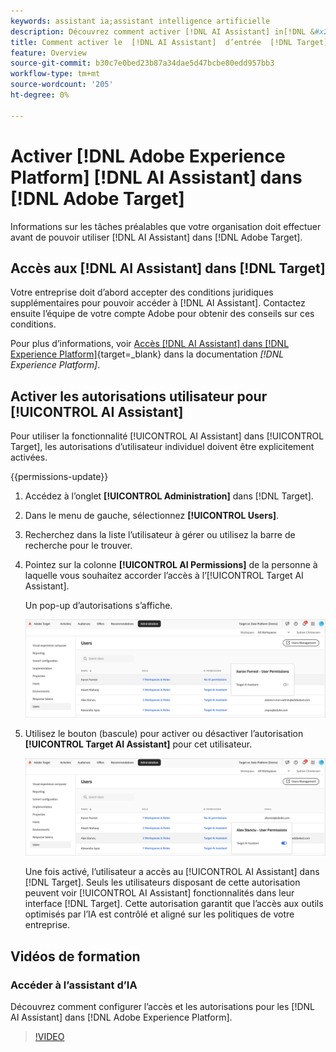 ```yaml
---
keywords: assistant ia;assistant intelligence artificielle
description: Découvrez comment activer [!DNL AI Assistant] in[!DNL &#x200B; Adobe Target].
title: Comment activer le  [!DNL AI Assistant]  d’entrée  [!DNL Target] ?
feature: Overview
source-git-commit: b30c7e0bed23b87a34dae5d47bcbe80edd957bb3
workflow-type: tm+mt
source-wordcount: '205'
ht-degree: 0%

---
```


# Activer [!DNL Adobe Experience Platform] [!DNL AI Assistant] dans [!DNL Adobe Target]

Informations sur les tâches préalables que votre organisation doit effectuer avant de pouvoir utiliser [!DNL AI Assistant] dans [!DNL Adobe Target].

## Accès aux [!DNL AI Assistant] dans [!DNL Target]

Votre entreprise doit d’abord accepter des conditions juridiques supplémentaires pour pouvoir accéder à [!DNL AI Assistant]. Contactez ensuite l’équipe de votre compte Adobe pour obtenir des conseils sur ces conditions.

Pour plus d’informations, voir [Accès [!DNL AI Assistant] dans [!DNL Experience Platform]](https://experienceleague.adobe.com/fr/docs/experience-platform/ai-assistant/access){target=_blank} dans la documentation *[!DNL Experience Platform]*.

## Activer les autorisations utilisateur pour [!UICONTROL AI Assistant]

Pour utiliser la fonctionnalité [!UICONTROL AI Assistant] dans [!UICONTROL Target], les autorisations d’utilisateur individuel doivent être explicitement activées.

{{permissions-update}}

1. Accédez à l’onglet **[!UICONTROL Administration]** dans [!DNL Target].
1. Dans le menu de gauche, sélectionnez **[!UICONTROL Users]**.
1. Recherchez dans la liste l’utilisateur à gérer ou utilisez la barre de recherche pour le trouver.
1. Pointez sur la colonne **[!UICONTROL AI Permissions]** de la personne à laquelle vous souhaitez accorder l’accès à l’[!UICONTROL Target AI Assistant].

   Un pop-up d’autorisations s’affiche.

   ![ Paramètres de l’assistant AI ](/help/main/c-intro/assets/ai-pop-up2.png)

1. Utilisez le bouton (bascule) pour activer ou désactiver l’autorisation **[!UICONTROL Target AI Assistant]** pour cet utilisateur.

   ![pop-up des autorisations de l’assistant AI](/help/main/c-intro/assets/ai-pop-up.png)

   Une fois activé, l’utilisateur a accès au [!UICONTROL AI Assistant] dans [!DNL Target]. Seuls les utilisateurs disposant de cette autorisation peuvent voir [!UICONTROL AI Assistant] fonctionnalités dans leur interface [!DNL Target]. Cette autorisation garantit que l’accès aux outils optimisés par l’IA est contrôlé et aligné sur les politiques de votre entreprise.

## Vidéos de formation

### Accéder à l’assistant d’IA

Découvrez comment configurer l’accès et les autorisations pour les [!DNL AI Assistant] dans [!DNL Adobe Experience Platform].

>[!VIDEO](https://video.tv.adobe.com/v/3436470/?learn=on&#x26;enablevpops)
